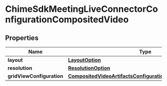 

# ChimeSdkMeetingLiveConnectorConfigurationCompositedVideo


## Properties

| Name | Type | Description | Notes |
|------------ | ------------- | ------------- | -------------|
|**layout** | [**LayoutOption**](LayoutOption.md) |  |  [optional] |
|**resolution** | [**ResolutionOption**](ResolutionOption.md) |  |  [optional] |
|**gridViewConfiguration** | [**CompositedVideoArtifactsConfigurationGridViewConfiguration**](CompositedVideoArtifactsConfigurationGridViewConfiguration.md) |  |  |



